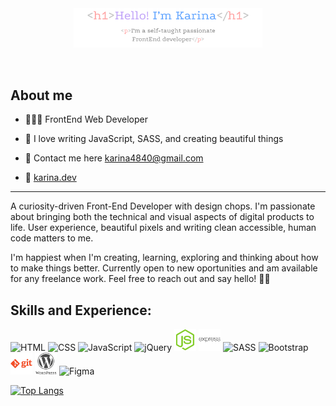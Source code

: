 <br>
<br>
<p align="center"><a href=""><img width="60%" src="https://github.com/karina4840/karina4840/blob/main/assets/Group%202.svg"/></a></p>
<br>

## About me

- 👩🏻‍💻 FrontEnd Web Developer 

- 💛 I love writing JavaScript, SASS, and creating beautiful things

- 📩 Contact me here karina4840@gmail.com

- 💼 [karina.dev](karina4840.github.io/portfolio-me/)
---
A curiosity-driven Front-End Developer with design chops.
I'm passionate about bringing both the technical and visual aspects of digital products to life. User experience, beautiful pixels and writing clean accessible, human code matters to me.

I'm happiest when I'm creating, learning, exploring and thinking about how to make things better. Currently open to new oportunities and am available for any freelance work. Feel free to reach out and say hello! 👋🏻

## Skills and Experience:

<p>
 
  <img width= 35px alt="HTML" src="https://cdn.jsdelivr.net/gh/devicons/devicon/icons/html5/html5-original-wordmark.svg" />
  <img width= 35px alt="CSS" src="https://cdn.jsdelivr.net/gh/devicons/devicon/icons/css3/css3-original-wordmark.svg" />
  <img width= 35px alt="JavaScript" src="https://cdn.jsdelivr.net/gh/devicons/devicon/icons/javascript/javascript-original.svg" />
  <img width= 35px alt="jQuery" src="https://cdn.jsdelivr.net/gh/devicons/devicon/icons/jquery/jquery-plain-wordmark.svg" />
 <img width= 35px alt="Node.js" src="https://raw.githubusercontent.com/devicons/devicon/2ae2a900d2f041da66e950e4d48052658d850630/icons/nodejs/nodejs-original.svg" />
 <img width= 35px alt="express" src="https://raw.githubusercontent.com/devicons/devicon/2ae2a900d2f041da66e950e4d48052658d850630/icons/express/express-original-wordmark.svg" />
 <img width= 35px alt="SASS" src="https://cdn.jsdelivr.net/gh/devicons/devicon/icons/sass/sass-original.svg" />
 <img width= 35px alt="Bootstrap" src="https://cdn.jsdelivr.net/gh/devicons/devicon/icons/bootstrap/bootstrap-plain-wordmark.svg" />
  <img width= 35px alt="git" src="https://raw.githubusercontent.com/devicons/devicon/2ae2a900d2f041da66e950e4d48052658d850630/icons/git/git-plain-wordmark.svg" />
  
 
 
 <img width= 35px alt="WordPress" src="https://raw.githubusercontent.com/devicons/devicon/2ae2a900d2f041da66e950e4d48052658d850630/icons/wordpress/wordpress-plain-wordmark.svg" />
 <img width= 35px alt="Figma" src="https://cdn.jsdelivr.net/gh/devicons/devicon/icons/figma/figma-original.svg" />
  
 <!-- <img width= 35px alt="React" src="https://cdn.jsdelivr.net/gh/devicons/devicon/icons/react/react-original-wordmark.svg" />
 -->

</p>


[![Top Langs](https://github-readme-stats.vercel.app/api/top-langs/?username=karina4840&layout=compact&theme=buefy)](https://github.com/anuraghazra/github-readme-stats)

